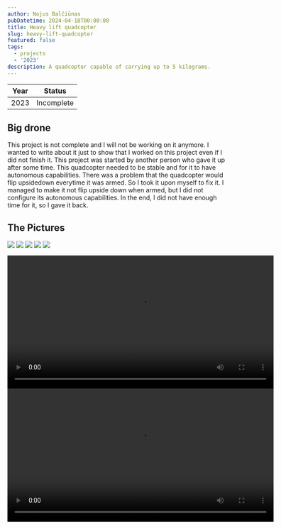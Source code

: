 ```yaml
---
author: Nojus Balčiūnas
pubDatetime: 2024-04-18T00:00:00
title: Heavy lift quadcopter
slug: heavy-lift-quadcopter
featured: false
tags:
  - projects
  - '2023'
description: A quadcopter capable of carrying up to 5 kilograms.
---
```


| Year |   Status   |
|:----:|:----------:|
| 2023 | Incomplete |

## Big drone

This project is not complete and I will not be working on it anymore.
I wanted to write about it just to show that I worked on this project even if I did not finish it.
This project was started by another person who gave it up after some time.
This quadcopter needed to be stable and for it to have autonomous capabilities.
There was a problem that the quadcopter would flip upsidedown everytime it was armed.
So I took it upon myself to fix it.
I managed to make it not flip upside down when armed, but I did not configure its autonomous capabilities.
In the end, I did not have enough time for it, so I gave it back.

## The Pictures

![](../../assets/images/heavy-lift-quadcopter/1.jpg)
![](../../assets/images/heavy-lift-quadcopter/2.jpg)
![](../../assets/images/heavy-lift-quadcopter/3.jpg)
![](../../assets/images/heavy-lift-quadcopter/4.jpg)
![](../../assets/images/heavy-lift-quadcopter/5.jpg)
<center>
<video width="600" height="auto" controls>
  <source src="/assets/images/heavy-lift-quadcopter/1.mp4" type="video/mp4">
</video>
</center>
<center>
<video width="600" height="auto" controls>
  <source src="/assets/images/heavy-lift-quadcopter/2.mp4" type="video/mp4">
</video>
</center>
